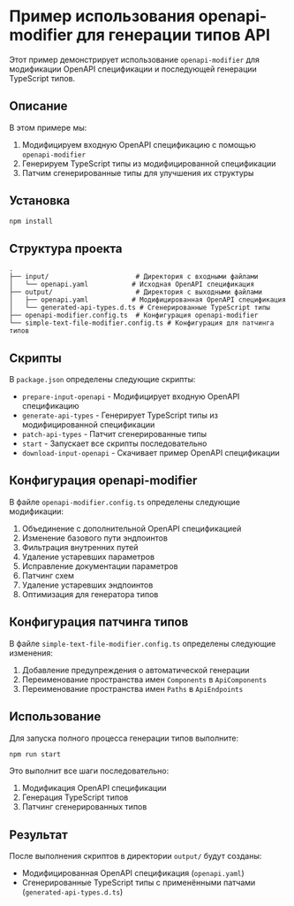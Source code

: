 # Пример использования openapi-modifier для генерации типов API

Этот пример демонстрирует использование `openapi-modifier` для модификации OpenAPI спецификации и последующей генерации TypeScript типов.

## Описание

В этом примере мы:
1. Модифицируем входную OpenAPI спецификацию с помощью `openapi-modifier`
2. Генерируем TypeScript типы из модифицированной спецификации
3. Патчим сгенерированные типы для улучшения их структуры

## Установка

```bash
npm install
```

## Структура проекта

```
.
├── input/                      # Директория с входными файлами
│   └── openapi.yaml           # Исходная OpenAPI спецификация
├── output/                     # Директория с выходными файлами
│   ├── openapi.yaml           # Модифицированная OpenAPI спецификация
│   └── generated-api-types.d.ts # Сгенерированные TypeScript типы
├── openapi-modifier.config.ts  # Конфигурация openapi-modifier
└── simple-text-file-modifier.config.ts # Конфигурация для патчинга типов
```

## Скрипты

В `package.json` определены следующие скрипты:

- `prepare-input-openapi` - Модифицирует входную OpenAPI спецификацию
- `generate-api-types` - Генерирует TypeScript типы из модифицированной спецификации
- `patch-api-types` - Патчит сгенерированные типы
- `start` - Запускает все скрипты последовательно
- `download-input-openapi` - Скачивает пример OpenAPI спецификации

## Конфигурация openapi-modifier

В файле `openapi-modifier.config.ts` определены следующие модификации:

1. Объединение с дополнительной OpenAPI спецификацией
2. Изменение базового пути эндпоинтов
3. Фильтрация внутренних путей
4. Удаление устаревших параметров
5. Исправление документации параметров
6. Патчинг схем
7. Удаление устаревших эндпоинтов
8. Оптимизация для генератора типов

## Конфигурация патчинга типов

В файле `simple-text-file-modifier.config.ts` определены следующие изменения:

1. Добавление предупреждения о автоматической генерации
2. Переименование пространства имен `Components` в `ApiComponents`
3. Переименование пространства имен `Paths` в `ApiEndpoints`

## Использование

Для запуска полного процесса генерации типов выполните:

```bash
npm run start
```

Это выполнит все шаги последовательно:
1. Модификация OpenAPI спецификации
2. Генерация TypeScript типов
3. Патчинг сгенерированных типов

## Результат

После выполнения скриптов в директории `output/` будут созданы:
- Модифицированная OpenAPI спецификация (`openapi.yaml`)
- Сгенерированные TypeScript типы с применёнными патчами (`generated-api-types.d.ts`) 